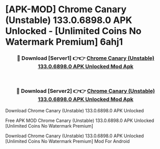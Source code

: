# [APK-MOD] Chrome Canary (Unstable) 133.0.6898.0 APK Unlocked - [Unlimited Coins No Watermark Premium] 6ahj1



<div align="center">
<h3>🔴 Download [Server1] 👉👉 <a href="https://momento.my/?title=Chrome_Canary_(Unstable)_133.0.6898.0_APK_Unlocked">Chrome Canary (Unstable) 133.0.6898.0 APK Unlocked Mod Apk</a></h3><br>

<h3>🔴 Download [Server2] 👉👉 <a href="https://momento.my/?title=Chrome_Canary_(Unstable)_133.0.6898.0_APK_Unlocked">Chrome Canary (Unstable) 133.0.6898.0 APK Unlocked Mod Apk</a></h3>
</div>



Download Chrome Canary (Unstable) 133.0.6898.0 APK Unlocked 

Free APK MOD Chrome Canary (Unstable) 133.0.6898.0 APK Unlocked [Unlimited Coins No Watermark Premium]

Download Chrome Canary (Unstable) 133.0.6898.0 APK Unlocked [Unlimited Coins No Watermark Premium] Mod For Android
